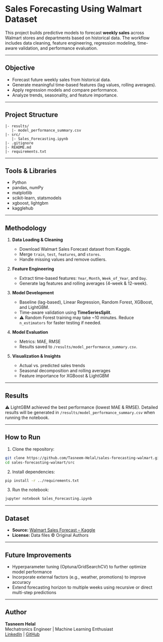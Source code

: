 # Sales Forecasting Using Walmart Dataset

This project builds predictive models to forecast **weekly sales** across Walmart stores and departments based on historical data. The workflow includes data cleaning, feature engineering, regression modeling, time-aware validation, and performance evaluation.

---

## Objective

- Forecast future weekly sales from historical data.
- Generate meaningful time-based features (lag values, rolling averages).
- Apply regression models and compare performance.
- Analyze trends, seasonality, and feature importance.

---

## Project Structure

```
|- results/
   |- model_performance_summary.csv   
|- src/
   |- Sales_Forecasting.ipynb         
|- .gitignore
|- README.md
|- requirements.txt
```

---

## Tools & Libraries

- Python  
- pandas, numPy  
- matplotlib
- scikit-learn, statsmodels  
- xgboost, lightgbm
- kagglehub  

---

## Methodology

1. **Data Loading & Cleaning**  
   - Download Walmart Sales Forecast dataset from Kaggle.  
   - Merge `train`, `test`, `features`, and `stores`.  
   - Handle missing values and remove outliers.

2. **Feature Engineering**  
   - Extract time-based features: `Year`, `Month`, `Week_of_Year`, and `Day`.  
   - Generate lag features and rolling averages (4-week & 12-week).

3. **Model Development**  
   - Baseline (lag-based), Linear Regression, Random Forest, XGBoost, and LightGBM.  
   - Time-aware validation using **TimeSeriesSplit**.  
   - ⚠️ Random Forest training may take ~10 minutes. Reduce `n_estimators` for faster testing if needed.

4. **Model Evaluation**  
   - Metrics: MAE, RMSE  
   - Results saved to `/results/model_performance_summary.csv`.

5. **Visualization & Insights**  
   - Actual vs. predicted sales trends  
   - Seasonal decomposition and rolling averages  
   - Feature importance for XGBoost & LightGBM

---

## Results

⚠️ LightGBM achieved the best performance (lowest MAE & RMSE). Detailed results will be generated in `/results/model_performance_summary.csv` when running the notebook.

---

## How to Run

1. Clone the repository:
```bash
git clone https://github.com/Tasneem-Helal/sales-forecasting-walmart.git
cd sales-forecasting-walmart/src
```

2. Install dependencies:
```bash
pip install -r ../requirements.txt
```

3. Run the notebook:
```bash
jupyter notebook Sales_Forecasting.ipynb
```

---

## Dataset

- **Source:** [Walmart Sales Forecast – Kaggle](https://www.kaggle.com/datasets/aslanahmedov/walmart-sales-forecast/data?select=features.csv)  
- **License:** Data files © Original Authors

---

## Future Improvements

- Hyperparameter tuning (Optuna/GridSearchCV) to further optimize model performance
- Incorporate external factors (e.g., weather, promotions) to improve accuracy
- Extend forecasting horizon to multiple weeks using recursive or direct multi-step predictions

---

## Author

**Tasneem Helal**  
Mechatronics Engineer | Machine Learning Enthusiast  
[LinkedIn](https://linkedin.com/in/tasneemhelal) | [GitHub](https://github.com/Tasneem-Helal)

